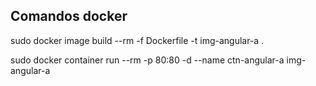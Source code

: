## Comandos docker

sudo docker image build --rm -f Dockerfile -t img-angular-a .

sudo docker container run --rm -p 80:80 -d --name ctn-angular-a img-angular-a